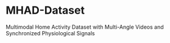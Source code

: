 # MHAD-Dataset
Multimodal Home Activity Dataset with Multi-Angle Videos and Synchronized Physiological Signals

